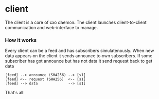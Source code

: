client
======

The client is a core of cxo daemon. The client launches client-to-client
communication and web-interface to manage.

### How it works

Every client can be a feed and has subscribers simulatenously. When new
data appears on the client it sends announce to own subscribers. If
some subscriber has got announce but has not data it send request back to
get data

```
[feed] --> announce (SHA256) --> [s1]
[feed] <-- request (SHA256)  <-- [s1]
[feed] --> data              --> [s1]
```

That's all
